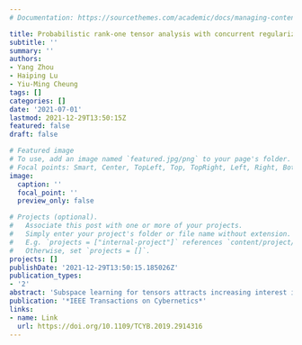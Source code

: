 ```yaml
---
# Documentation: https://sourcethemes.com/academic/docs/managing-content/

title: Probabilistic rank-one tensor analysis with concurrent regularizations
subtitle: ''
summary: ''
authors:
- Yang Zhou
- Haiping Lu
- Yiu-Ming Cheung
tags: []
categories: []
date: '2021-07-01'
lastmod: 2021-12-29T13:50:15Z
featured: false
draft: false

# Featured image
# To use, add an image named `featured.jpg/png` to your page's folder.
# Focal points: Smart, Center, TopLeft, Top, TopRight, Left, Right, BottomLeft, Bottom, BottomRight.
image:
  caption: ''
  focal_point: ''
  preview_only: false

# Projects (optional).
#   Associate this post with one or more of your projects.
#   Simply enter your project's folder or file name without extension.
#   E.g. `projects = ["internal-project"]` references `content/project/deep-learning/index.md`.
#   Otherwise, set `projects = []`.
projects: []
publishDate: '2021-12-29T13:50:15.185026Z'
publication_types:
- '2'
abstract: 'Subspace learning for tensors attracts increasing interest in recent years, leading to the development of multilinear extensions of principal component analysis (PCA) and probabilistic PCA (PPCA). Existing multilinear PPCAs are based on the Tucker or CANDECOMP/PARAFAC (CP) models. Although both kinds of multilinear PPCAs have shown their effectiveness in dealing with tensors, they also have their own limitations. Tucker-based multilinear PPCAs have a restrictive subspace representation and suffer from rotational ambiguity, while CP-based ones are more prone to overfitting. To address these problems, we propose probabilistic rank-one tensor analysis (PROTA), a CP-based multilinear PPCA. PROTA has a more flexible subspace representation than Tucker-based PPCAs, and avoids rotational ambiguity. To alleviate overfitting for CP-based PPCAs, we propose two simple and effective regularization strategies, named as concurrent regularizations (CRs). By adjusting the noise variance or the moments of latent features, our strategies concurrently and coherently penalize the entire subspace. This relaxes unnecessary scale restrictions and gains more flexibility in regularizing CP-based PPCAs. To take full advantage of the probabilistic framework, we further propose a Bayesian treatment of PROTA, which achieves both automatic feature determination and robustness against overfitting. Experiments on synthetic and real-world datasets demonstrate the superiority of PROTA in subspace estimation and classification, as well as the effectiveness of CRs in alleviating overfitting.'
publication: '*IEEE Transactions on Cybernetics*'
links:
- name: Link
  url: https://doi.org/10.1109/TCYB.2019.2914316
---
```

